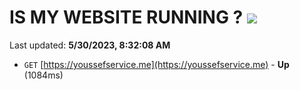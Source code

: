 # IS MY WEBSITE RUNNING ? [![](https://img.shields.io/static/v1?label=Sponsor&message=%E2%9D%A4&logo=GitHub&color=%23fe8e86)](https://github.com/sponsors/<username>)

Last updated: **5/30/2023, 8:32:08 AM**

- `GET` [https://youssefservice.me](https://youssefservice.me) - **Up** (1084ms)
